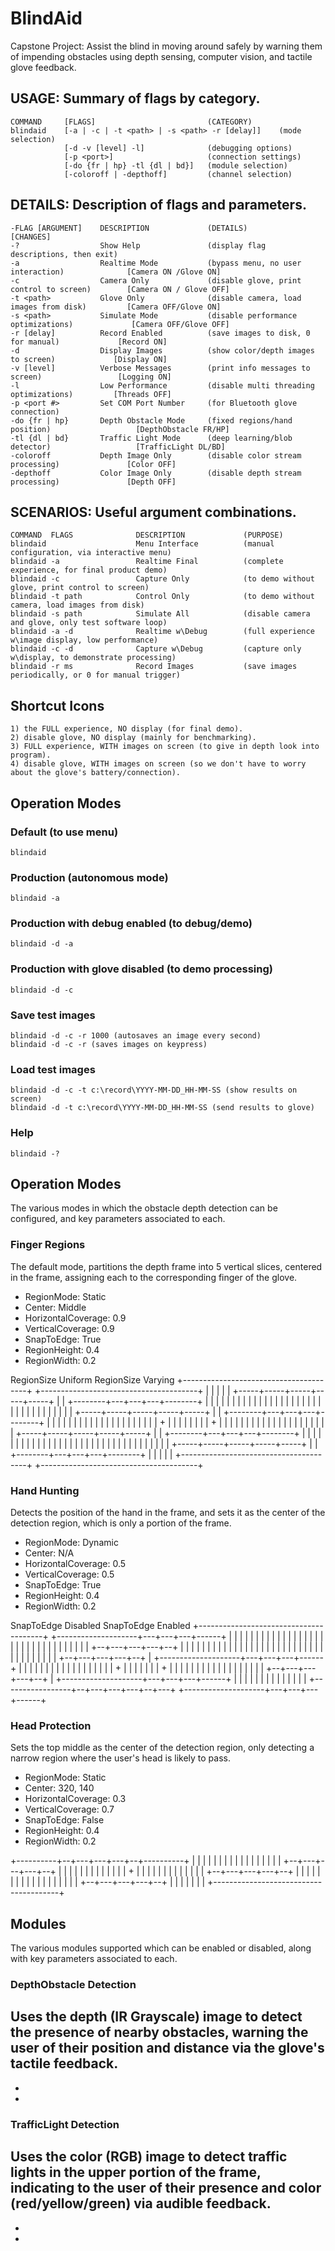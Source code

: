 # BlindAid
Capstone Project: Assist the blind in moving around safely by warning them of impending obstacles using depth sensing, computer vision, and tactile glove feedback.

## USAGE: Summary of flags by category.
    COMMAND     [FLAGS]                         (CATEGORY)
    blindaid    [-a | -c | -t <path> | -s <path> -r [delay]]    (mode selection)
                [-d -v [level] -l]              (debugging options)
                [-p <port>]                     (connection settings)
                [-do {fr | hp} -tl {dl | bd}]   (module selection)
                [-coloroff | -depthoff]         (channel selection)

## DETAILS: Description of flags and parameters.
    -FLAG [ARGUMENT]    DESCRIPTION             (DETAILS)                                       [CHANGES]
    -?                  Show Help               (display flag descriptions, then exit)
    -a                  Realtime Mode           (bypass menu, no user interaction)              [Camera ON /Glove ON]
    -c                  Camera Only             (disable glove, print control to screen)        [Camera ON / Glove OFF]
    -t <path>           Glove Only              (disable camera, load images from disk)         [Camera OFF/Glove ON]
    -s <path>           Simulate Mode           (disable performance optimizations)             [Camera OFF/Glove OFF]
    -r [delay]          Record Enabled          (save images to disk, 0 for manual)             [Record ON]
    -d                  Display Images          (show color/depth images to screen)             [Display ON]
    -v [level]          Verbose Messages        (print info messages to screen)                 [Logging ON]
    -l                  Low Performance         (disable multi threading optimizations)         [Threads OFF]
    -p <port #>         Set COM Port Number     (for Bluetooth glove connection)
    -do {fr | hp}       Depth Obstacle Mode     (fixed regions/hand position)                   [DepthObstacle FR/HP]
    -tl {dl | bd}       Traffic Light Mode      (deep learning/blob detector)                   [TrafficLight DL/BD]
    -coloroff           Depth Image Only        (disable color stream processing)               [Color OFF]
    -depthoff           Color Image Only        (disable depth stream processing)               [Depth OFF]

## SCENARIOS: Useful argument combinations.
    COMMAND  FLAGS              DESCRIPTION             (PURPOSE)
    blindaid                    Menu Interface          (manual configuration, via interactive menu)
    blindaid -a                 Realtime Final          (complete experience, for final product demo)
    blindaid -c                 Capture Only            (to demo without glove, print control to screen)
    blindaid -t path            Control Only            (to demo without camera, load images from disk)
    blindaid -s path            Simulate All            (disable camera and glove, only test software loop)
    blindaid -a -d              Realtime w\Debug        (full experience w\image display, low performance)
    blindaid -c -d              Capture w\Debug         (capture only w\display, to demonstrate processing)
    blindaid -r ms              Record Images           (save images periodically, or 0 for manual trigger)
	
## Shortcut Icons
	1) the FULL experience, NO display (for final demo).
	2) disable glove, NO display (mainly for benchmarking).
	3) FULL experience, WITH images on screen (to give in depth look into program).
	4) disable glove, WITH images on screen (so we don't have to worry about the glove's battery/connection).
	
## Operation Modes
### Default (to use menu)
	blindaid
	
### Production (autonomous mode)
	blindaid -a

### Production with debug enabled (to debug/demo)
	blindaid -d -a
	
### Production with glove disabled (to demo processing)
	blindaid -d -c

### Save test images
	blindaid -d -c -r 1000 (autosaves an image every second)
	blindaid -d -c -r (saves images on keypress)
	
### Load test images
	blindaid -d -c -t c:\record\YYYY-MM-DD_HH-MM-SS (show results on screen)
	blindaid -d -t c:\record\YYYY-MM-DD_HH-MM-SS (send results to glove)

### Help
	blindaid -?

## Operation Modes
The various modes in which the obstacle depth detection can be configured, and key parameters associated to each.

### Finger Regions
The default mode, partitions the depth frame into 5 vertical slices, centered in the frame, assigning each to the corresponding finger of the glove.
- RegionMode: Static
- Center: Middle
- HorizontalCoverage: 0.9
- VerticalCoverage: 0.9
- SnapToEdge: True
- RegionHeight: 0.4
- RegionWidth: 0.2

RegionSize Uniform                               RegionSize Varying
+---------------------------------------+        +---------------------------------------+
|                                       |        |                                       |
|    +-----+-----+-----+-----+-----+    |        |    +--------+---+---+---+--------+    |
|    |     |     |     |     |     |    |        |    |        |   |   |   |        |    |
|    |     |     |     |     |     |    |        |    |        |   |   |   |        |    |
|    +-----+-----+-----+-----+-----+    |        |    +--------+---+---+---+--------+    |
|    |     |     |     |     |     |    |        |    |        |   |   |   |        |    |
|    |     |     |  +  |     |     |    |        |    |        |   | + |   |        |    |
|    |     |     |     |     |     |    |        |    |        |   |   |   |        |    |
|    +-----+-----+-----+-----+-----+    |        |    +--------+---+---+---+--------+    |
|    |     |     |     |     |     |    |        |    |        |   |   |   |        |    |
|    |     |     |     |     |     |    |        |    |        |   |   |   |        |    |
|    +-----+-----+-----+-----+-----+    |        |    +--------+---+---+---+--------+    |
|                                       |        |                                       |
+---------------------------------------+        +---------------------------------------+

### Hand Hunting
Detects the position of the hand in the frame, and sets it as the center of the detection region, which is only a portion of the frame.
- RegionMode: Dynamic
- Center: N/A
- HorizontalCoverage: 0.5
- VerticalCoverage: 0.5
- SnapToEdge: True
- RegionHeight: 0.4
- RegionWidth: 0.2

SnapToEdge Disabled                            SnapToEdge Enabled
+---------------------------------------+      +--------------------+---+---+---+------+
|                                       |      |                    |   |   |   |      |
|                                       |      |                    |   |   |   |      |
|                                       |      |                    |   |   |   |      |
|                                       |      |                    |   |   |   |      |
|                 +--+---+---+---+--+   |      |                    |   |   |   |      |
|                 |  |   |   |   |  |   |      |                    |   |   |   |      |
|                 |  |   |   |   |  |   |      |                    |   |   |   |      |
|                 +--+---+---+---+--+   |      +--------------------+---+---+---+------+
|                 |  |   |   |   |  |   |      |                    |   |   |   |      |
|                 |  |   | + |   |  |   |      |                    |   | + |   |      |
|                 |  |   |   |   |  |   |      |                    |   |   |   |      |
|                 +--+---+---+---+--+   |      +--------------------+---+---+---+------+
|                 |  |   |   |   |  |   |      |                    |   |   |   |      |
+-----------------+--+---+---+---+--+---+      +--------------------+---+---+---+------+

### Head Protection
Sets the top middle as the center of the detection region, only detecting a narrow region where the user's head is likely to pass.
- RegionMode: Static
- Center: 320, 140
- HorizontalCoverage: 0.3
- VerticalCoverage: 0.7
- SnapToEdge: False
- RegionHeight: 0.4
- RegionWidth: 0.2

+----------+--+---+---+---+--+----------+
|          |  |   |   |   |  |          |
|          |  |   |   |   |  |          |
|          +--+---+---+---+--+          |
|          |  |   |   |   |  |          |
|          |  |   | + |   |  |          |
|          |  |   |   |   |  |          |
|          +--+---+---+---+--+          |
|          |  |   |   |   |  |          |
|          |  |   |   |   |  |          |
|          +--+---+---+---+--+          |
|                                       |
|                                       |
|                                       |
+---------------------------------------+

## Modules
The various modules supported which can be enabled or disabled, along with key parameters associated to each.

### DepthObstacle Detection
Uses the depth (IR Grayscale) image to detect the presence of nearby obstacles, warning the user of their position and distance via the glove's tactile feedback.
- 
- 
- 

### TrafficLight Detection
Uses the color (RGB) image to detect traffic lights in the upper portion of the frame, indicating to the user of their presence and color (red/yellow/green) via audible feedback.
- 
- 
- 

